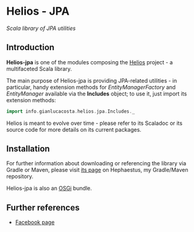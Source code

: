 # Helios - JPA

*Scala library of JPA utilities*


## Introduction

**Helios-jpa** is one of the modules composing the [Helios](https://www.facebook.com/pages/Helios/206962992779275) project - a multifaceted Scala library.

The main purpose of Helios-jpa is providing JPA-related utilities - in particular, handy extension methods for *EntityManagerFactory* and *EntityManager* available via the **Includes** object; to use it, just import its extension methods:

```scala
import info.gianlucacosta.helios.jpa.Includes._
```

Helios is meant to evolve over time - please refer to its Scaladoc or its source code for more details on its current packages.


## Installation

For further information about downloading or referencing the library via Gradle or Maven, please visit [its page](https://bintray.com/giancosta86/Hephaestus/Helios-jpa) on Hephaestus, my Gradle/Maven repository.

Helios-jpa is also an [OSGi](https://www.osgi.org/) bundle.


## Further references

* [Facebook page](https://www.facebook.com/Helios-206962992779275/)
